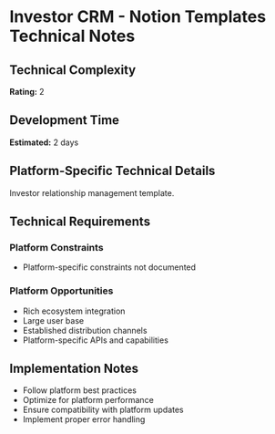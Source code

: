 # Investor CRM - Notion Templates Technical Notes

## Technical Complexity
**Rating:** 2

## Development Time
**Estimated:** 2 days

## Platform-Specific Technical Details
Investor relationship management template.

## Technical Requirements

### Platform Constraints
- Platform-specific constraints not documented

### Platform Opportunities
- Rich ecosystem integration
- Large user base
- Established distribution channels
- Platform-specific APIs and capabilities

## Implementation Notes
- Follow platform best practices
- Optimize for platform performance
- Ensure compatibility with platform updates
- Implement proper error handling
